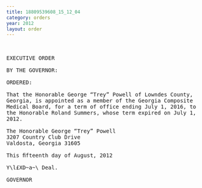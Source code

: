 ```yaml
---
title: 18809539608_15_12_04
category: orders
year: 2012
layout: order
---
```


<pre> 

EXECUTIVE ORDER

BY THE GOVERNOR:

ORDERED:

That the Honorable George “Trey” Powell of Lowndes County,
Georgia, is appointed as a member of the Georgia Composite
Medical Board, for a term of office ending July 1, 2016, to succeed
the Honorable Roland Summers, whose term expired on July 1,
2012.

The Honorable George “Trey” Powell
3207 Country Club Drive
Valdosta, Georgia 31605

This ﬁfteenth day of August, 2012

Y\l£XD~a~\ Deal.

GOVERNOR

</pre>

